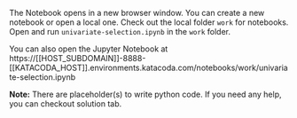 The Notebook opens in a new browser window. You can create a new notebook or open a local one. Check out the local folder `work` for notebooks. Open and run `univariate-selection.ipynb` in the `work` folder.

You can also open the Jupyter Notebook at https://[[HOST_SUBDOMAIN]]-8888-[[KATACODA_HOST]].environments.katacoda.com/notebooks/work/univariate-selection.ipynb

**Note:**
There are placeholder(s) to write python code. If you need any help, you can checkout solution tab.